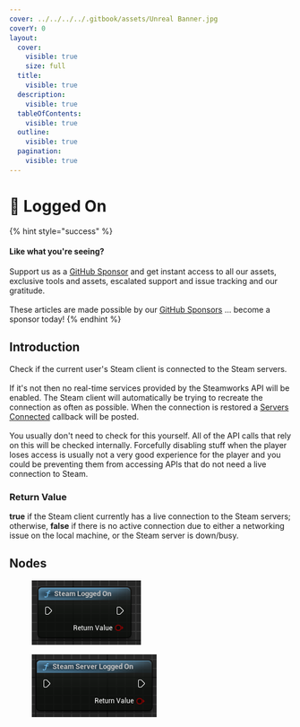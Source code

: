 ```yaml
---
cover: ../../../../.gitbook/assets/Unreal Banner.jpg
coverY: 0
layout:
  cover:
    visible: true
    size: full
  title:
    visible: true
  description:
    visible: true
  tableOfContents:
    visible: true
  outline:
    visible: true
  pagination:
    visible: true
---
```


# 🔵 Logged On

{% hint style="success" %}
#### Like what you're seeing?

Support us as a [GitHub Sponsor](../../../../become-a-sponsor/) and get instant access to all our assets, exclusive tools and assets, escalated support and issue tracking and our gratitude.\
\
These articles are made possible by our [GitHub Sponsors](../../../../become-a-sponsor/) ... become a sponsor today!
{% endhint %}

## Introduction

Check if the current user's Steam client is connected to the Steam servers.\
\
If it's not then no real-time services provided by the Steamworks API will be enabled. The Steam client will automatically be trying to recreate the connection as often as possible. When the connection is restored a [Servers Connected](../events/servers-connected.md) callback will be posted.\
\
You usually don't need to check for this yourself. All of the API calls that rely on this will be checked internally. Forcefully disabling stuff when the player loses access is usually not a very good experience for the player and you could be preventing them from accessing APIs that do not need a live connection to Steam.

### Return Value

**true** if the Steam client currently has a live connection to the Steam servers; otherwise, **false** if there is no active connection due to either a networking issue on the local machine, or the Steam server is down/busy.

## Nodes

<figure><img src="../../../../.gitbook/assets/image (310).png" alt=""><figcaption></figcaption></figure>

<figure><img src="../../../../.gitbook/assets/image (278).png" alt=""><figcaption></figcaption></figure>
